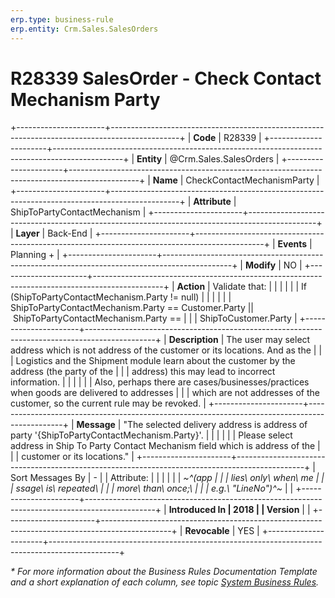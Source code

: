 ```yaml
---
erp.type: business-rule
erp.entity: Crm.Sales.SalesOrders
---
```


# R28339 SalesOrder - Check Contact Mechanism Party
+----------------------+-----------------------------------------------------------------------------------------------+
| **Code**             | R28339                                                                                        |
+----------------------+-----------------------------------------------------------------------------------------------+
| **Entity**           | @Crm.Sales.SalesOrders                                                                        |
+----------------------+-----------------------------------------------------------------------------------------------+
| **Name**             | CheckContactMechanismParty                                                                    |
+----------------------+-----------------------------------------------------------------------------------------------+
| **Attribute**        | ShipToPartyContactMechanism                                                                   |
+----------------------+-----------------------------------------------------------------------------------------------+
| **Layer**            | Back-End                                                                                      |
+----------------------+-----------------------------------------------------------------------------------------------+
| **Events**           | Planning +                                                                                    |
+----------------------+-----------------------------------------------------------------------------------------------+
| **Modify**           | NO                                                                                            |
+----------------------+-----------------------------------------------------------------------------------------------+
| **Action**           | Validate that:                                                                                |
|                      |                                                                                               |
|                      | If (ShipToPartyContactMechanism.Party != null)                                                |
|                      |                                                                                               |
|                      | ShipToPartyContactMechanism.Party == Customer.Party \|\| ShipToPartyContactMechanism.Party == |
|                      | ShipToCustomer.Party                                                                          |
+----------------------+-----------------------------------------------------------------------------------------------+
| **Description**      | The user may select address which is not address of the customer or its locations. And as the |
|                      | Logistics and the Shipment module learn about the customer by the address (the party of the   |
|                      | address) this may lead to incorrect information.                                              |
|                      |                                                                                               |
|                      | Also, perhaps there are cases/businesses/practices when goods are delivered to addresses      |
|                      | which are not addresses of the customer, so the current rule may be revoked.                  |
+----------------------+-----------------------------------------------------------------------------------------------+
| **Message**          | \"The selected delivery address is address of party \'{ShipToPartyContactMechanism.Party}\'.  |
|                      |                                                                                               |
|                      | Please select address in Ship To Party Contact Mechanism field which is address of the        |
|                      | customer or its locations.\"                                                                  |
+----------------------+-----------------------------------------------------------------------------------------------+
| Sort Messages By     | \-                                                                                            |
| Attribute:           |                                                                                               |
|                      |                                                                                               |
| *~^(app              |                                                                                               |
| lies\ only\ when\ me |                                                                                               |
| ssage\ is\ repeated\ |                                                                                               |
|  more\ than\ once;\  |                                                                                               |
| e.g.\ \"LineNo\")^~* |                                                                                               |
+----------------------+-----------------------------------------------------------------------------------------------+
| **Introduced In      | 2018                                                                                          |
| Version**            |                                                                                               |
+----------------------+-----------------------------------------------------------------------------------------------+
| **Revocable**        | YES                                                                                           |
+----------------------+-----------------------------------------------------------------------------------------------+

*\* For more information about the Business Rules Documentation Template and a short explanation of each column, see
topic [System Business Rules](../templates/template-description-system-business-rules.md).*
